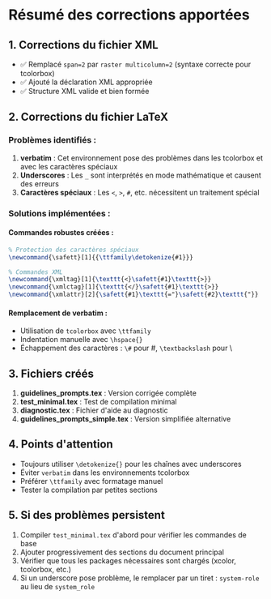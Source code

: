 # Résumé des corrections apportées

## 1. Corrections du fichier XML
- ✅ Remplacé `span=2` par `raster multicolumn=2` (syntaxe correcte pour tcolorbox)
- ✅ Ajouté la déclaration XML appropriée
- ✅ Structure XML valide et bien formée

## 2. Corrections du fichier LaTeX

### Problèmes identifiés :
1. **verbatim** : Cet environnement pose des problèmes dans les tcolorbox et avec les caractères spéciaux
2. **Underscores** : Les `_` sont interprétés en mode mathématique et causent des erreurs
3. **Caractères spéciaux** : Les `<`, `>`, `#`, etc. nécessitent un traitement spécial

### Solutions implémentées :

#### Commandes robustes créées :
```latex
% Protection des caractères spéciaux
\newcommand{\safett}[1]{{\ttfamily\detokenize{#1}}}

% Commandes XML
\newcommand{\xmltag}[1]{\texttt{<}\safett{#1}\texttt{>}}
\newcommand{\xmlctag}[1]{\texttt{</}\safett{#1}\texttt{>}}
\newcommand{\xmlattr}[2]{\safett{#1}\texttt{="}\safett{#2}\texttt{"}}
```

#### Remplacement de verbatim :
- Utilisation de `tcolorbox` avec `\ttfamily`
- Indentation manuelle avec `\hspace{}`
- Échappement des caractères : `\#` pour #, `\textbackslash` pour \

## 3. Fichiers créés

1. **guidelines_prompts.tex** : Version corrigée complète
2. **test_minimal.tex** : Test de compilation minimal
3. **diagnostic.tex** : Fichier d'aide au diagnostic
4. **guidelines_prompts_simple.tex** : Version simplifiée alternative

## 4. Points d'attention

- Toujours utiliser `\detokenize{}` pour les chaînes avec underscores
- Éviter `verbatim` dans les environnements tcolorbox
- Préférer `\ttfamily` avec formatage manuel
- Tester la compilation par petites sections

## 5. Si des problèmes persistent

1. Compiler `test_minimal.tex` d'abord pour vérifier les commandes de base
2. Ajouter progressivement des sections du document principal
3. Vérifier que tous les packages nécessaires sont chargés (xcolor, tcolorbox, etc.)
4. Si un underscore pose problème, le remplacer par un tiret : `system-role` au lieu de `system_role`
